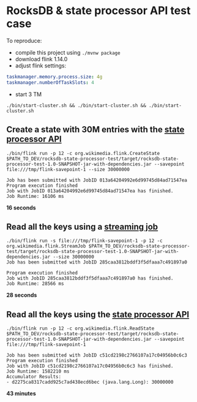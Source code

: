 # RocksDB & state processor API test case

To reproduce:
* compile this project using `./mvnw package`
* download flink 1.14.0
* adjust flink settings:
```yaml
taskmanager.memory.process.size: 4g
taskmanager.numberOfTaskSlots: 4
```
* start 3 TM
```shell
./bin/start-cluster.sh && ./bin/start-cluster.sh && ./bin/start-cluster.sh
```

## Create a state with 30M entries with the [state processor API](./src/main/scala/org/wikimedia/flink/CreateState.scala)
```shell
./bin/flink run -p 12 -c org.wikimedia.flink.CreateState $PATH_TO_DEV/rocksdb-state-processor-test/target/rocksdb-state-processor-test-1.0-SNAPSHOT-jar-with-dependencies.jar --savepoint file:///tmp/flink-savepoint-1 --size 30000000
```

```
Job has been submitted with JobID 013a64204992e6d99745d84ad71547ea
Program execution finished
Job with JobID 013a64204992e6d99745d84ad71547ea has finished.
Job Runtime: 16106 ms
```

**16 seconds**

## Read all the keys using a [streaming job](./src/main/scala/org/wikimedia/flink/StreamJob.scala)
```shell
./bin/flink run -s file:///tmp/flink-savepoint-1 -p 12 -c org.wikimedia.flink.StreamJob $PATH_TO_DEV/rocksdb-state-processor-test/target/rocksdb-state-processor-test-1.0-SNAPSHOT-jar-with-dependencies.jar --size 30000000
Job has been submitted with JobID 285caa3812bddf3f5dfaaa7c491897a0
```
```
Program execution finished
Job with JobID 285caa3812bddf3f5dfaaa7c491897a0 has finished.
Job Runtime: 28566 ms
```

**28 seconds**

## Read all the keys using the [state processor API](./src/main/scala/org/wikimedia/flink/ReadState.scala)
```shell
./bin/flink run -p 12 -c org.wikimedia.flink.ReadState $PATH_TO_DEV/rocksdb-state-processor-test/target/rocksdb-state-processor-test-1.0-SNAPSHOT-jar-with-dependencies.jar --savepoint file:///tmp/flink-savepoint-1
```
```
Job has been submitted with JobID c51cd2198c2766107a17c04956b0c6c3
Program execution finished
Job with JobID c51cd2198c2766107a17c04956b0c6c3 has finished.
Job Runtime: 1582210 ms
Accumulator Results: 
- d2275ca8317cadd925c7ad438ecd6bec (java.lang.Long): 30000000
```

**43 minutes**
